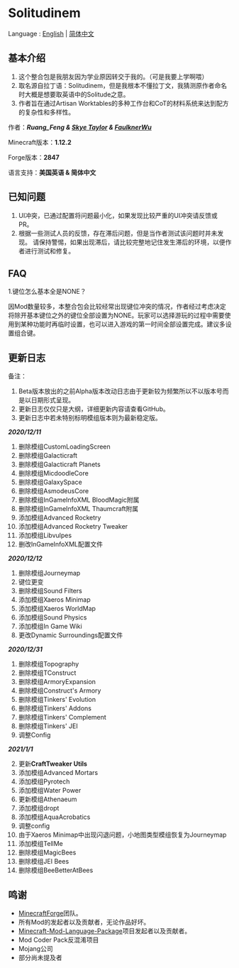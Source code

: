 # Solitudinem

Language : [English](./README-English.md) | [简体中文](./README.md)

## 基本介绍



1. 这个整合包是我朋友因为学业原因转交于我的。（可是我要上学啊喂）
2. 取名源自拉丁语：Solitudinem，但是我根本不懂拉丁文，我猜测原作者命名时大概是想要取英语中的Solitude之意。
3. 作者旨在通过Artisan Worktables的多种工作台和CoT的材料系统来达到配方的复杂性和多样性。



作者：***Ruang_Feng & [Skye Taylor](https://github.com/cyciling) & [FaulknerWu](https://github.com/FaulknerWu)***

Minecraft版本：**1.12.2**

Forge版本：**2847**

语言支持：**美国英语 & 简体中文**



## 已知问题

1. UI冲突，已通过配置将问题最小化，如果发现比较严重的UI冲突请反馈或PR。
2. 根据一些测试人员的反馈，存在滞后问题，但是当作者测试该问题时并未发现。 请保持警惕，如果出现滞后，请比较完整地记住发生滞后的环境，以便作者进行测试和修复。



## FAQ

1.键位怎么基本全是NONE？

因Mod数量较多，本整合包会比较经常出现键位冲突的情况，作者经过考虑决定将除开基本键位之外的键位全部设置为NONE。玩家可以选择游玩的过程中需要使用到某种功能时再临时设置，也可以进入游戏的第一时间全部设置完成。建议多设置组合键。



## 更新日志

备注：

1. Beta版本放出的之前Alpha版本改动日志由于更新较为频繁所以不以版本号而是以日期形式呈现。
2. 更新日志仅仅只是大纲，详细更新内容请查看GitHub。
3. 更新日志中若未特别标明模组版本则为最新稳定版。

***2020/12/11***

1. 删除模组CustomLoadingScreen
2. 删除模组Galacticraft
3. 删除模组Galacticraft Planets
4. 删除模组MicdoodleCore
5. 删除模组GalaxySpace
6. 删除模组AsmodeusCore
7. 删除模组InGameInfoXML BloodMagic附属
8. 删除模组InGameInfoXML Thaumcraft附属
9. 添加模组Advanced Rocketry
10. 添加模组Advanced Rocketry Tweaker
11. 添加模组Libvulpes
12. 删改InGameInfoXML配置文件

***2020/12/12***

1. 删除模组Journeymap
2. 键位更变
3. 删除模组Sound Filters
4. 添加模组Xaeros Minimap
5. 添加模组Xaeros WorldMap
6. 添加模组Sound Physics
7. 添加模组In Game Wiki
8. 更改Dynamic Surroundings配置文件

***2020/12/31***

1. 删除模组Topography
2. 删除模组TConstruct
3. 删除模组ArmoryExpansion
4. 删除模组Construct's Armory
5. 删除模组Tinkers' Evolution
6. 删除模组Tinkers' Addons
7. 删除模组Tinkers' Complement
8. 删除模组Tinkers' JEI
9. 调整Config

***2021/1/1***

2. 更新**CraftTweaker Utils**
3. 添加模组Advanced Mortars
4. 添加模组Pyrotech
5. 添加模组Water Power
6. 更新模组Athenaeum
7. 添加模组dropt
7. 添加模组AquaAcrobatics
8. 调整config
9. 由于Xaeros Minimap中出现闪退问题，小地图类型模组恢复为Journeymap
10. 添加模组TellMe
11. 删除模组MagicBees
12. 删除模组JEI Bees
13. 删除模组BeeBetterAtBees

## 鸣谢

- [MinecraftForge](https://github.com/MinecraftForge)团队。
- 所有Mod的发起者以及贡献者，无论作品好坏。
- [Minecraft-Mod-Language-Package](https://github.com/CFPAOrg/Minecraft-Mod-Language-Package)项目发起者以及贡献者。
- Mod Coder Pack反混淆项目
- Mojang公司
- 部分尚未提及者

